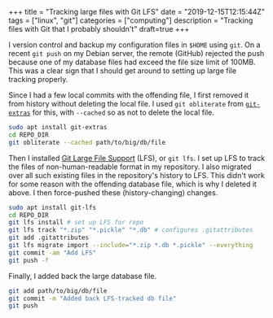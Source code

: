+++
title = "Tracking large files with Git LFS"
date = "2019-12-15T12:15:44Z"
tags = ["linux", "git"]
categories = ["computing"]
description = "Tracking files with Git that I probably shouldn't"
draft=true
+++

I version control and backup my configuration files in `$HOME` using `git`.
On a recent `git push` on my Debian server, the remote (GitHub) rejected the push because one of my database files had exceed the file size limit of 100MB.
This was a clear sign that I should get around to setting up large file tracking properly.

Since I had a few local commits with the offending file, I first removed it from history without deleting the local file.
I used `git obliterate` from [`git-extras`](https://github.com/tj/git-extras) for this, with `--cached` so as not to delete the local file.

```sh
sudo apt install git-extras
cd REPO_DIR
git obliterate --cached path/to/big/db/file
```

Then I installed [Git Large File Support](https://github.com/git-lfs/git-lfs) (LFS), or `git lfs`.
I set up LFS to track the files of non-human-readable format in my repository.
I also migrated over all such existing files in the repository's history to LFS.
This didn't work for some reason with the offending database file, which is why I deleted it above.
I then force-pushed these (history-changing) changes.

```sh
sudo apt install git-lfs
cd REPO_DIR
git lfs install # set up LFS for repo
git lfs track "*.zip" "*.pickle" "*.db" # configures .gitattributes
git add .gitattributes
git lfs migrate import --include="*.zip *.db *.pickle" --everything
git commit -am "Add LFS"
git push -f
```

Finally, I added back the large database file.

```sh
git add path/to/big/db/file
git commit -m "Added back LFS-tracked db file"
git push
```

